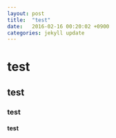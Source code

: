 ```yaml
---
layout: post
title:  "test"
date:   2016-02-16 00:20:02 +0900
categories: jekyll update
---
```



# test

## test

### test

#### test

